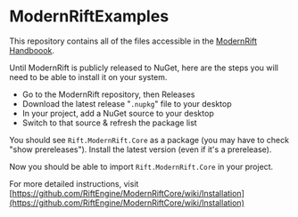 # ModernRiftExamples

This repository contains all of the files accessible in the [ModernRift Handboook](github.com/RiftEngine/ModernRiftCore/wiki). 

Until ModernRift is publicly released to NuGet, here are the steps you will need to be able to install it on your system.

- Go to the ModernRift repository, then Releases
- Download the latest release "`.nupkg`" file to your desktop
- In your project, add a NuGet source to your desktop
- Switch to that source & refresh the package list

You should see `Rift.ModernRift.Core` as a package (you may have to check "show prereleases"). Install the latest version (even if it's a prerelease).

Now you should be able to import `Rift.ModernRift.Core` in your project.

For more detailed instructions, visit [https://github.com/RiftEngine/ModernRiftCore/wiki/Installation](https://github.com/RiftEngine/ModernRiftCore/wiki/Installation)
